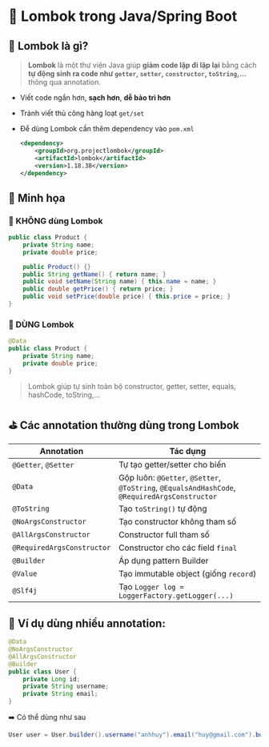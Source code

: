 # 🌱 Lombok trong Java/Spring Boot

## 🥕 Lombok là gì?

> **Lombok** là một thư viện Java giúp **giảm code lặp đi lặp lại** bằng cách **tự động sinh ra code như `getter`, `setter`, `constructor`, `toString`,...** thông qua annotation.

- Viết code ngắn hơn, **sạch hơn**, **dễ bảo trì hơn**

- Tránh viết thủ công hàng loạt `get/set`

- Để dùng Lombok cần thêm dependency vào `pom.xml`

  ```xml
  <dependency>
      <groupId>org.projectlombok</groupId>
      <artifactId>lombok</artifactId>
      <version>1.18.38</version>
  </dependency>
  ```

## 🧱 Minh họa

### 🥕 KHÔNG dùng Lombok

```java
public class Product {
    private String name;
    private double price;

    public Product() {}
    public String getName() { return name; }
    public void setName(String name) { this.name = name; }
    public double getPrice() { return price; }
    public void setPrice(double price) { this.price = price; }
}
```

### 🏀 DÙNG Lombok

```java
@Data
public class Product {
    private String name;
    private double price;
}
```

> Lombok giúp tự sinh toàn bộ constructor, getter, setter, equals, hashCode, toString,...

## ⛳ Các annotation thường dùng trong Lombok

| Annotation                 | Tác dụng                                                                                      |
| -------------------------- | --------------------------------------------------------------------------------------------- |
| `@Getter`, `@Setter`       | Tự tạo getter/setter cho biến                                                                 |
| `@Data`                    | Gộp luôn: `@Getter`, `@Setter`, `@ToString`, `@EqualsAndHashCode`, `@RequiredArgsConstructor` |
| `@ToString`                | Tạo `toString()` tự động                                                                      |
| `@NoArgsConstructor`       | Tạo constructor không tham số                                                                 |
| `@AllArgsConstructor`      | Constructor full tham số                                                                      |
| `@RequiredArgsConstructor` | Constructor cho các field `final`                                                             |
| `@Builder`                 | Áp dụng pattern Builder                                                                       |
| `@Value`                   | Tạo immutable object (giống `record`)                                                         |
| `@Slf4j`                   | Tạo `Logger log = LoggerFactory.getLogger(...)`                                               |

## 🎡 Ví dụ dùng nhiều annotation:

```java
@Data
@NoArgsConstructor
@AllArgsConstructor
@Builder
public class User {
    private Long id;
    private String username;
    private String email;
}
```

➡️ Có thể dùng như sau

```java
User user = User.builder().username("anhhuy").email("huy@gmail.com").build();
```
